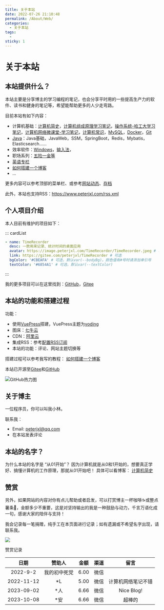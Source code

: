 ```yaml
---
title: 关于本站
date: 2022-07-26 21:10:48
permalink: /About/Web/
categories:
  - 关于本站
tags:
  - 
sticky: 1
---
```

# 关于本站

## 本站提供什么？

本站主要是分享博主的学习编程的笔记，也会分享平时用的一些提高生产力的软件、读书和健身的笔记等，希望能帮助更多的人少走弯路。


目前本站有如下内容：

* 计算机基础：[计算机简史](/ComputerHistory)，[计算机组成原理学习笔记](/ComputerOrganization)，[操作系统-哈工大学习笔记](/ComputerOS)，[计算机网络微课堂-学习笔记](/Network)，[计算机常识](/literacy/)，[MySQL](/MySQL)，[Docker](/Docker)，[Git](/Git)
* [Java](/Java)：Java基础，JavaWeb，SSM，SpringBoot，Redis，Mybatis，Elasticsearch......
* 效率软件：[Windows](/Windows/)，[输入法](/TypeWriting/)，
* 职场系列：[五险一金等](/Social-welfare/)
* [英语专栏](/English)
* [如何搭建一个博客](/Blog/)
* ...

更多内容可以参考顶部的菜单栏、或参考[网站动态](/About/WebLog/)、[存档](/archives/)

此外，本站也支持RSS：https://www.peterjxl.com/rss.xml

## 个人项目介绍

本人目前有维护的项目如下：

::: cardList
```yaml
- name: TimeRecorder
  desc: 一款用来记录、统计时间的桌面应用
  avatar: https://image.peterjxl.com/TimeRecorder/TimeRecorder.jpeg # 可选
  link: https://gitee.com/peterjxl/TimeRecorder # 可选
  bgColor: '#CBEAFA' # 可选，默认var(--bodyBg)。颜色值有#号时请添加单引号
  textColor: '#6854A1' # 可选，默认var(--textColor)
```
:::

我的更多项目可以在这里找到：[GitHub](https://github.com/Peter-JXL)，[Gitee](https://gitee.com/peterjxl)

## 本站的功能和搭建过程

功能：
* 使用[VuePress](https://vuepress.vuejs.org/zh/)搭建，VuePress主题为[voding](https://doc.xugaoyi.com/)
* 图床：[七牛云](https://www.qiniu.com/)
* CDN：[阿里云](https://dcdn.console.aliyun.com/)
* 集成RSS：参考[配置RSS订阅](/Blog/RSS/)
* 本站的功能：评论、网站主题切换等

搭建过程可以参考我写的教程： [如何搭建一个博客](/Blog/)


本站已开源至[Gitee](https://gitee.com/peterjxl/vuepressblog)和[GitHub](https://github.com/Peter-JXL/vuepressblog)

![GitHub热力图](https://ghchart.rshah.org/Peter-JXL)


## 关于博主

一位程序员，你可以叫我小林。

联系我：

* Email:  [peterjxl@qq.com](mailto:peterjxl@qq.com)
* 在本站发表评论


## 本站的名字？

为什么本站的名字是 “从01开始”？ 因为计算机就是从0和1开始的，想要真正学好、搞懂计算机的工作原理，那就从01开始吧！ 具体可以看博客： [计算机简史](/ComputerHistory)

## 赞赏


另外，如果网站的内容对你有点儿帮助或者启发，可以打赏博主一杯咖啡☕或整点薯条🍟，金额多少不重要，这是对坚持输出的我是一种鼓励与动力，千言万语化成一句，感谢大家的陪伴与支持！ 

我会记录每一笔捐赠，纯手工在本页面进行记录；如有遗漏或不希望名字出现，请联系我。

![](https://image.peterjxl.com/blog/reward.jpg)


赞赏记录

|  日期  |    赞助人    | 金额 | 渠道 | 留言 |
| :--------: | :----------: | :------: | :--: | :--: |
|  2022-9-2  | 我的初中死党 |   6.00   | 微信 |  |
| 2022-11-12 |      *L      |   5.00   | 微信 | 计算机网络笔记不错 |
| 2023-09-02 |      *人     |   6.66   | 微信 | Nice Blog! |
| 2023-10-08 |      *安     |   6.66   | 微信 | 超棒的 |

